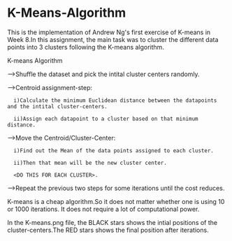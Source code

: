 # K-Means-Algorithm

This is the implementation of Andrew Ng's first exercise of K-means in Week 8.In this assignment, the main task was to cluster the different 
data points into 3 clusters following the K-means algorithm.

K-means Algorithm

-->Shuffle the  dataset and pick the intital cluster centers randomly.

-->Centroid assignment-step:

      i)Calculate the minimum Euclidean distance between the datapoints and the intital cluster-centers.
      
      ii)Assign each datapoint to a cluster based on that minimum distance.
      
-->Move the Centroid/Cluster-Center:

      i)Find out the Mean of the data points assigned to each cluster.
      
      ii)Then that mean will be the new cluster center.
      
      <DO THIS FOR EACH CLUSTER>.
      
-->Repeat the previous two steps for some iterations until the cost reduces.

K-means is a cheap algorithm.So it does not matter whether one is using 10 or 1000 iterations. It does not require a lot of computational
power.

In the K-means.png file, the BLACK stars shows the intial positions of the cluster-centers.The RED stars shows the final position after 
iterations.

      
